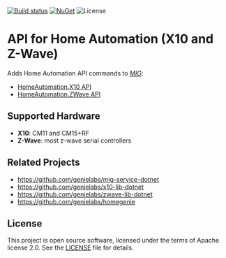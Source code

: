 [![Build status](https://ci.appveyor.com/api/projects/status/lsiafy3f3lhgpic4?svg=true)](https://ci.appveyor.com/project/genemars/mig-homeauto)
[![NuGet](https://img.shields.io/nuget/v/MIG.HomeAutomation.svg)](https://www.nuget.org/packages/MIG/)
![License](https://img.shields.io/github/license/genielabs/mig-homeauto.svg)

# API for Home Automation (X10 and Z-Wave)

Adds Home Automation API commands to *[MIG](https://github.com/genielabs/mig-service-dotnet)*:

- [HomeAutomation.X10 API](https://genielabs.github.io/HomeGenie/api/mig/mig_api_x10.html)
- [HomeAutomation.ZWave API](https://genielabs.github.io/HomeGenie/api/mig/mig_api_zwave.html)

## Supported Hardware

- **X10**: CM11 and CM15+RF
- **Z-Wave**: most z-wave serial controllers

## Related Projects

- https://github.com/genielabs/mig-service-dotnet
- https://github.com/genielabs/x10-lib-dotnet
- https://github.com/genielabs/zwave-lib-dotnet
- https://github.com/genielabs/homegenie

## License

This project is open source software, licensed under the terms of Apache license 2.0. See the [LICENSE](LICENSE) file for details.
